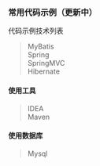 
### 常用代码示例（更新中）  
代码示例技术列表  
>MyBatis  
Spring  
SpringMVC  
Hibernate


#### 使用工具  
>IDEA  
Maven

#### 使用数据库
>Mysql
